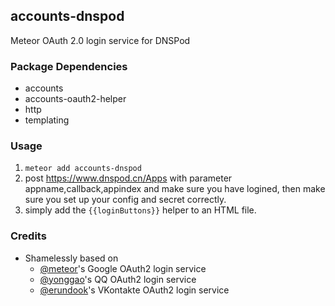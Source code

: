 ## accounts-dnspod

Meteor OAuth 2.0 login service for DNSPod

### Package Dependencies

* accounts
* accounts-oauth2-helper
* http
* templating

### Usage

1. `meteor add accounts-dnspod`
2. post https://www.dnspod.cn/Apps with parameter appname,callback,appindex and make sure you have logined, then make sure you set up your config and secret correctly.
3. simply add the `{{loginButtons}}` helper to an HTML file.

### Credits

* Shamelessly based on
  - [@meteor](https://github.com/meteor/meteor)'s Google OAuth2 login service
  - [@yonggao](https://github.com/yonggao/meteor-accounts-qq)'s QQ OAuth2 login service
  - [@erundook](https://github.com/erundook/meteor-accounts-vkontakte)'s VKontakte OAuth2 login service

